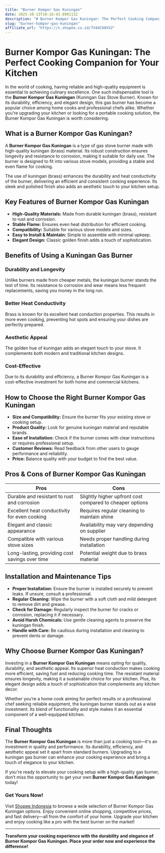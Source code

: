 ```yaml
---
title: "Burner Kompor Gas Kuningan"
date: 2025-10-13T18:16:43.890113Z
description: "# Burner Kompor Gas Kuningan: The Perfect Cooking Companion for Your Kitchen..."
slug: "burner-kompor-gas-kuningan"
affiliate_url: "https://s.shopee.co.id/7V44C68VX2"
---
```

# Burner Kompor Gas Kuningan: The Perfect Cooking Companion for Your Kitchen

In the world of cooking, having reliable and high-quality equipment is essential to achieving culinary excellence. One such indispensable tool is the **Burner Kompor Gas Kuningan** (Kuningan Gas Stove Burner). Known for its durability, efficiency, and elegant design, this gas burner has become a popular choice among home cooks and professional chefs alike. Whether you're upgrading your kitchen or looking for a portable cooking solution, the Burner Kompor Gas Kuningan is worth considering.

## What is a Burner Kompor Gas Kuningan?

A **Burner Kompor Gas Kuningan** is a type of gas stove burner made with high-quality kuningan (brass) material. Its robust construction ensures longevity and resistance to corrosion, making it suitable for daily use. The burner is designed to fit into various stove models, providing a stable and even flame for cooking.

The use of kuningan (brass) enhances the durability and heat conductivity of the burner, delivering an efficient and consistent cooking experience. Its sleek and polished finish also adds an aesthetic touch to your kitchen setup.

## Key Features of Burner Kompor Gas Kuningan

- **High-Quality Materials:** Made from durable kuningan (brass), resistant to rust and corrosion.
- **Stable Flame:** Ensures even heat distribution for efficient cooking.
- **Compatibility:** Suitable for various stove models and sizes.
- **Easy to Install & Maintain:** Simple to assemble with minimal upkeep.
- **Elegant Design:** Classic golden finish adds a touch of sophistication.

## Benefits of Using a Kuningan Gas Burner

### Durability and Longevity
Unlike burners made from cheaper metals, the kuningan burner stands the test of time. Its resistance to corrosion and wear means less frequent replacements, saving you money in the long run.

### Better Heat Conductivity
Brass is known for its excellent heat conduction properties. This results in more even cooking, preventing hot spots and ensuring your dishes are perfectly prepared.

### Aesthetic Appeal
The golden hue of kuningan adds an elegant touch to your stove. It complements both modern and traditional kitchen designs.

### Cost-Effective
Due to its durability and efficiency, a Burner Kompor Gas Kuningan is a cost-effective investment for both home and commercial kitchens.

## How to Choose the Right Burner Kompor Gas Kuningan

- **Size and Compatibility:** Ensure the burner fits your existing stove or cooking setup.
- **Product Quality:** Look for genuine kuningan material and reputable brands.
- **Ease of Installation:** Check if the burner comes with clear instructions or requires professional setup.
- **Customer Reviews:** Read feedback from other users to gauge performance and reliability.
- **Price:** Balance quality with your budget to find the best value.

## Pros & Cons of Burner Kompor Gas Kuningan

| Pros                                                      | Cons                                             |
|-----------------------------------------------------------|--------------------------------------------------|
| Durable and resistant to rust and corrosion             | Slightly higher upfront cost compared to cheaper options |
| Excellent heat conductivity for even cooking             | Requires regular cleaning to maintain shine    |
| Elegant and classic appearance                           | Availability may vary depending on supplier    |
| Compatible with various stove sizes                        | Needs proper handling during installation     |
| Long-lasting, providing cost savings over time          | Potential weight due to brass material        |

## Installation and Maintenance Tips

- **Proper Installation:** Ensure the burner is installed securely to prevent leaks. If unsure, consult a professional.
- **Regular Cleaning:** Wipe the burner with a soft cloth and mild detergent to remove dirt and grease.
- **Check for Damage:** Regularly inspect the burner for cracks or corrosion, replacing it if necessary.
- **Avoid Harsh Chemicals:** Use gentle cleaning agents to preserve the kuningan finish.
- **Handle with Care:** Be cautious during installation and cleaning to prevent dents or damage.

## Why Choose Burner Kompor Gas Kuningan?

Investing in a **Burner Kompor Gas Kuningan** means opting for quality, durability, and aesthetic appeal. Its superior heat conduction makes cooking more efficient, saving fuel and reducing cooking time. The resistant material ensures longevity, making it a sustainable choice for your kitchen. Plus, its elegant design adds a touch of sophistication that complements any kitchen decor.

Whether you’re a home cook aiming for perfect results or a professional chef seeking reliable equipment, the kuningan burner stands out as a wise investment. Its blend of functionality and style makes it an essential component of a well-equipped kitchen.

## Final Thoughts

The **Burner Kompor Gas Kuningan** is more than just a cooking tool—it's an investment in quality and performance. Its durability, efficiency, and aesthetic appeal set it apart from standard burners. Upgrading to a kuningan gas burner can enhance your cooking experience and bring a touch of elegance to your kitchen.

If you're ready to elevate your cooking setup with a high-quality gas burner, don’t miss the opportunity to get your own **Burner Kompor Gas Kuningan** today!

### Get Yours Now!

Visit [Shopee Indonesia](https://s.shopee.co.id/7V44C68VX2) to browse a wide selection of Burner Kompor Gas Kuningan options. Enjoy convenient online shopping, competitive prices, and fast delivery—all from the comfort of your home. Upgrade your kitchen and enjoy cooking like a pro with the best burner on the market!

---

**Transform your cooking experience with the durability and elegance of Burner Kompor Gas Kuningan. Place your order now and experience the difference!**